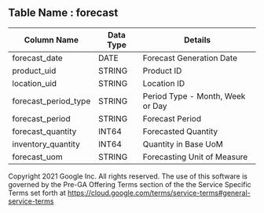 

## Table Name : forecast

| Column Name | Data Type | Details |
|---|---|---|
| forecast_date | DATE | Forecast Generation Date |
| product_uid | STRING | Product ID |
| location_uid | STRING | Location ID |
| forecast_period_type | STRING | Period Type - Month, Week or Day |
| forecast_period | STRING | Forecast Period |
| forecast_quantity | INT64 | Forecasted Quantity |
| inventory_quantity | INT64 | Quantity in Base UoM |
| forecast_uom | STRING | Forecasting Unit of Measure |

Copyright 2021 Google Inc. All rights reserved.
The use of this software is governed by the Pre-GA Offering Terms section of the the Service Specific Terms set forth at https://cloud.google.com/terms/service-terms#general-service-terms